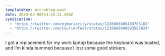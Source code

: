 ```yaml
---
templateKey: microblog-post
date: 2020-03-08T14:55:31.500Z
syndication:
  - 'https://twitter.com/mjmoriarity/status/1236668685403783168'
  - 'https://twitter.com/CourierTest/status/1236668696883585024'
---
```


I got a replacement for my work laptop because the keyboard was busted, and I'm kinda bummed because I lost some good stickers.
